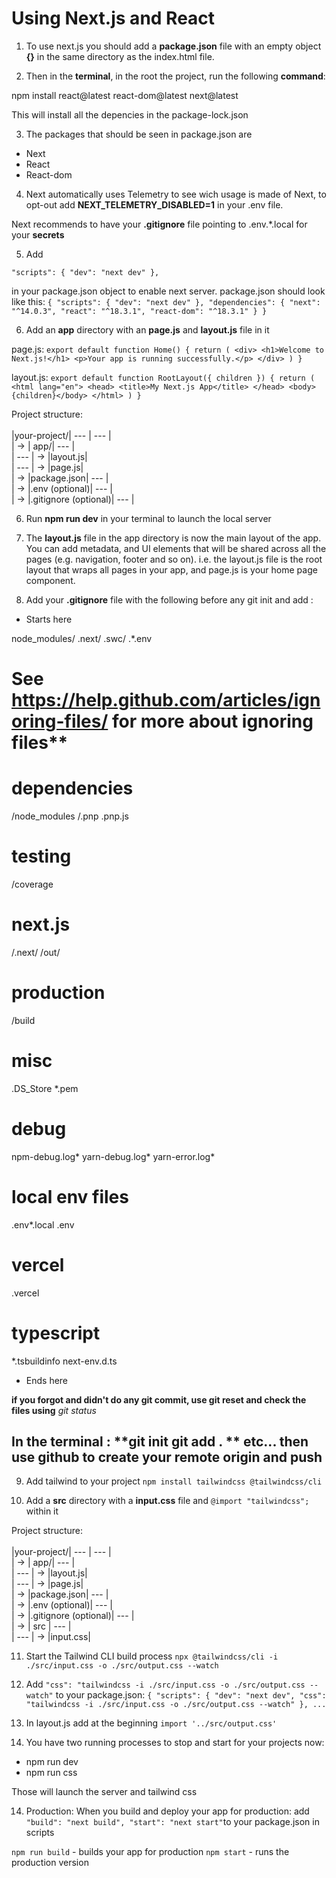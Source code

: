 # Using Next.js and React

1. To use next.js you should add a **package.json** file with an empty object **{}** in the same directory as the index.html file.

2. Then in the **terminal**, in the root the project, run the following **command**:

npm install react@latest react-dom@latest next@latest

This will install all the depencies in the package-lock.json

3. The packages that should be seen in package.json are

- Next
- React
- React-dom

4. Next automatically uses Telemetry to see wich usage is made of Next, to opt-out add
   **NEXT_TELEMETRY_DISABLED=1** in your .env file.

Next recommends to have your **.gitignore** file pointing to
.env.\*.local
for your **secrets**

5. Add

`"scripts": {
  "dev": "next dev"
},`

in your package.json object to enable next server.
package.json should look like this:
`{
  "scripts": {
    "dev": "next dev"
  },
  "dependencies": {
    "next": "^14.0.3",
    "react": "^18.3.1",
    "react-dom": "^18.3.1"
  }
}`

6. Add an **app** directory with an **page.js** and **layout.js** file in it

page.js:
`export default function Home() {
  return (
    <div>
      <h1>Welcome to Next.js!</h1>
      <p>Your app is running successfully.</p>
    </div>
  )
}`

layout.js:
`export default function RootLayout({ children }) {
  return (
    <html lang="en">
      <head>
        <title>My Next.js App</title>
      </head>
      <body>{children}</body>
    </html>
  )
}`

Project structure: <br><br>
|your-project/| --- | --- |<br>
| -> | app/| --- | <br>
| --- | -> |layout.js| <br>
| --- | -> |page.js| <br>
| -> |package.json| --- | <br>
| -> |.env (optional)| --- | <br>
| -> |.gitignore (optional)| --- | <br>

6. Run **npm run dev** in your terminal to launch the local server

7. The **layout.js** file in the app directory is now the main layout of the app. You can add metadata, and UI elements
   that will be shared across all the pages (e.g. navigation, footer and so on).
   i.e. the layout.js file is the root layout that wraps all pages in your app, and page.js is your home page component.

8. Add your **.gitignore** file with the following before any git init and add :

- Starts here

node_modules/
.next/
.swc/
.\*.env

# See https://help.github.com/articles/ignoring-files/ for more about ignoring files\*\*

# dependencies

/node_modules
/.pnp
.pnp.js

# testing

/coverage

# next.js

/.next/
/out/

# production

/build

# misc

.DS_Store
\*.pem

# debug

npm-debug.log*
yarn-debug.log*
yarn-error.log\*

# local env files

.env\*.local
.env

# vercel

.vercel

# typescript

\*.tsbuildinfo
next-env.d.ts

- Ends here

**if you forgot and didn't do any git commit, use **git reset** and check the files using** _git status_

## In the terminal : **git init git add . ** etc... then use github to create your remote origin and push

9. Add tailwind to your project
   `npm install tailwindcss @tailwindcss/cli`

10. Add a **src** directory with a **input.css** file and
    `@import "tailwindcss";`
    within it

Project structure: <br><br>
|your-project/| --- | --- |<br>
| -> | app/| --- | <br>
| --- | -> |layout.js| <br>
| --- | -> |page.js| <br>
| -> |package.json| --- | <br>
| -> |.env (optional)| --- | <br>
| -> |.gitignore (optional)| --- | <br>
| -> | src | --- | <br>
| --- | -> |input.css| <br>

11. Start the Tailwind CLI build process
    `npx @tailwindcss/cli -i ./src/input.css -o ./src/output.css --watch`

12. Add
    `"css": "tailwindcss -i ./src/input.css -o ./src/output.css --watch"`
    to your package.json:
    `{
"scripts": {
  "dev": "next dev",
  "css": "tailwindcss -i ./src/input.css -o ./src/output.css --watch"
}, ...`

13. In layout.js add at the beginning `import '../src/output.css'`

14. You have two running processes to stop and start for your projects now:

- npm run dev
- npm run css

Those will launch the server and tailwind css

14. Production:
    When you build and deploy your app for production:
    add
    `"build": "next build",
"start": "next start"`to your package.json in scripts

`npm run build` - builds your app for production
`npm start` - runs the production version
